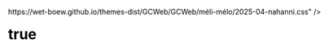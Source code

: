 ---
feature: méli-mélo
'@context':
  '@version': 1.0.4
  dct: http://purl.org/dc/terms/
  title:
    '@id': dct:title
    '@container': '@language'
  description: dct:description
  modified: dct:modified
title:
  en: Data Table Utilities
  fr: (FR) Data Table Utilities
description: Examples of how to use these Utilities
modified: 2024-11-12T00:00:00.000Z
componentName: 2024-10-datatable-utilities
sponsor: Steve Bourgeois (steve.bourgeois@tpsgc-pwgsc.gc.ca)
pages:
  examples:
    - title: DataTable Utilities
      language: en
      path: index-en.html
    - title: Utilitaire DataTable
      language: fr
      path: index-fr.html
  documentation:
    - title: DataTable Utilities - Documentation
      language: en
      path: datatable-utilities-doc-en.html
    - title: Utilitaire DataTable - Documentation
      language: fr
      path: datatable-utilities-doc-fr.html
implementationPlan:
  - due: 2024-09-24T00:00:00.000Z
    what: Initial Development <span class="label label-success">Completed</span>
  - due: 2024-10-01T00:00:00.000Z
    what: >-
      Get Intial Feedback from Wet-Boew Team Before Pull Request <span
      class="label label-success">Completed</span>
  - due: 2024-10-08T00:00:00.000Z
    what: >-
      Fix Issue Identified by Wet-Boew Team <span class="label
      label-success">Completed</span>
  - due: 2024-10-12T00:00:00.000Z
    what: >-
      Get French Sample page Translated <span class="label
      label-success">Completed</span>
  - due: 2024-10-15T00:00:00.000Z
    what: >-
      Get Pages throuh our QC cycle and our WACR Team <span class="label
      label-success">Completed</span>
  - due: 2024-10-22T00:00:00.000Z
    what: >-
      Fix Identified problems and accesibility issues <span class="label
      label-success">Completed</span>
  - due: 2024-10-24T00:00:00.000Z
    what: Submit Pull Request <span class="label label-success">Completed</span>
  - due: 2025-11-30T00:00:00.000Z
    what: >-
      Produce accessibility conformance report <span class="label
      label-warning">Todo</span>
  - due: 2025-06-30T00:00:00.000Z
    what: >-
      Work toward a provisional plugin <span class="label label-warning">In
      Progress</span>
implementationPlanFR:
  - due: 2024-09-24T00:00:00.000Z
    what: Dévélopement initial <span class="label label-success">Completé</span>
  - due: 2024-10-01T00:00:00.000Z
    what: >-
      Obtenir des rétroaction de l'équipe Wet-Boew avant la demande de tirage
      <span class="label label-success">Completé</span>
  - due: 2024-10-08T00:00:00.000Z
    what: >-
      Corriger tout problèmes identifiés par l'équipe Wet-Boew <span
      class="label label-success">Completé</span>
  - due: 2024-10-12T00:00:00.000Z
    what: >-
      Faire traduire la page d'exemple en français <span class="label
      label-success">Completé</span>
  - due: 2024-10-15T00:00:00.000Z
    what: >-
      Soumettre les pages à notre processus de CQ et à notre équipe ECAW <span
      class="label label-success">Completé</span>
  - due: 2024-10-22T00:00:00.000Z
    what: >-
      Corriger les problèmes identifiés et les problèmes d'accessibilité <span
      class="label label-success">Completé</span>
  - due: 2024-10-24T00:00:00.000Z
    what: >-
      Soumettre la demandes de tirage <span class="label
      label-success">Completé</span>
  - due: 2025-11-30T00:00:00.000Z
    what: >-
      Produce accessibility conformance report <span class="label
      label-warning">A faire</span>
  - due: 2025-06-30T00:00:00.000Z
    what: >-
      Travailler vers un plugiciel provisoire <span class="label
      label-success">En cours</span>
todos:
  - Add Other Data Manipulation Classes Maybe (percentage)?
todosFR:
  - >-
    Envisager d'ajouter d'autres classes de manipulation de données
    (pourcentage)?
changes:
  - date: 2025-01-23T00:00:00.000Z
    description: >-
      Change was to fix a bug with tables that have hidden columns. The hidden
      columns caused the formatting to apply to the wrong column.
    departmentImpact: >-
      The bug is now fixed and the workaround of having to move the hidden
      columns to the end is no longer necessary.
    publicImpact: >-
      The bug is now fixed and the workaround of having to move the hidden
      columns to the end is no longer necessary.
  - date: 2024-11-01T00:00:00.000Z
    description: >-
      DataTable Utilities, includes Data Manipulation Classes for emails, Urls
      and Money. Also Includes Datatable Footer Totals
    departmentImpact: >-
      Having this plugin intergrated will make the transition to Canada.ca
      easier as these features are already in use on
      https://www.tpsgc-pwgsc.gc.ca, currently some of the pages that make use
      of this plugin and other pages that make use of Other Javascripts are just
      pointed to from Canada.ca
    publicImpact: >-
      The Public at Large, the plugin makes DataTables more user friendly with
      Clickable Links, and they are used to this functionality our PRE Canada.ca
      Pages
output: false
script: >-
  https://wet-boew.github.io/themes-dist/GCWeb/GCWeb/méli-mélo/2025-04-nahanni.js
css: >-
  https://wet-boew.github.io/themes-dist/GCWeb/GCWeb/méli-mélo/2025-04-nahanni.css
---